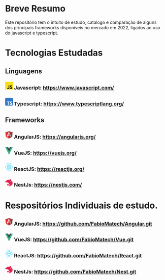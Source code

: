 # Breve Resumo
Este repositório tem o intuito de estudo, catalogo e comparação de alguns dos principais frameworks disponiveis no mercado em 2022, ligados ao uso do javascript e typescript.

# Tecnologias Estudadas

## Linguagens

###  <img src="./images/javascript.png" width="25" height="25"> Javascript: <https://www.javascript.com/>



### <img src="./images/typescript.png" width="25" height="25"> Typescript: <https://www.typescriptlang.org/>



## Frameworks

### <img src="./images/AngularJS-Shield.svg" width="25" height="25"> AngularJS: <https://angularjs.org/>



### <img src="./images/Vue.js.png" width="25" height="25"> VueJS: <https://vuejs.org/>



### <img src="./images/react.png" width="25" height="25"> ReactJS: <https://reactjs.org/>



### <img src="./images/nest.svg" width="25" height="25">  NestJs: <https://nestjs.com/>



# Respositórios Individuais de estudo.

### <img src="./images/AngularJS-Shield.svg" width="25" height="25"> AngularJS: <https://github.com/FabioMatech/Angular.git>



### <img src="./images/Vue.js.png" width="25" height="25"> VueJS: <https://github.com/FabioMatech/Vue.git>


### <img src="./images/react.png" width="25" height="25"> ReactJS: <https://github.com/FabioMatech/React.git>



### <img src="./images/nest.svg" width="25" height="25">  NestJs: <https://github.com/FabioMatech/Nest.git>

